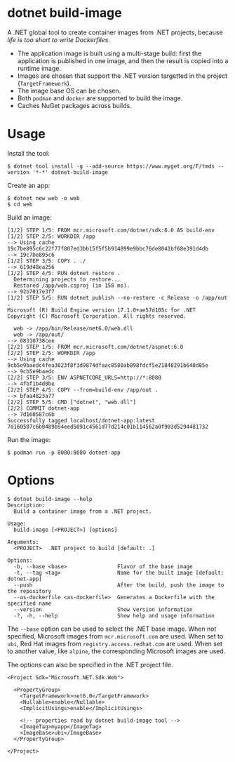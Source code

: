# dotnet build-image

A .NET global tool to create container images from .NET projects, because _life is too short to write Dockerfiles_.

- The application image is built using a multi-stage build: first the application is published in one image, and then the result is copied into a runtime image.
- Images are chosen that support the .NET version targetted in the project (`TargetFramework`).
- The image base OS can be chosen.
- Both `podman` and `docker` are supported to build the image.
- Caches NuGet packages across builds.

# Usage

Install the tool:

```
$ dotnet tool install -g --add-source https://www.myget.org/F/tmds --version '*-*' dotnet-build-image
```

Create an app:
```
$ dotnet new web -o web
$ cd web
```

Build an image:
```
[1/2] STEP 1/5: FROM mcr.microsoft.com/dotnet/sdk:6.0 AS build-env
[1/2] STEP 2/5: WORKDIR /app
--> Using cache 19c7be895c6c22f77f807ed3bb15f5f5b914899e9bbc76de8041bf68e391d4db
--> 19c7be895c6
[1/2] STEP 3/5: COPY . ./
--> 619d48ea256
[1/2] STEP 4/5: RUN dotnet restore .
  Determining projects to restore...
  Restored /app/web.csproj (in 158 ms).
--> 92b7017e3f7
[1/2] STEP 5/5: RUN dotnet publish --no-restore -c Release -o /app/out .
Microsoft (R) Build Engine version 17.1.0+ae57d105c for .NET
Copyright (C) Microsoft Corporation. All rights reserved.

  web -> /app/bin/Release/net6.0/web.dll
  web -> /app/out/
--> 08310738cee
[2/2] STEP 1/5: FROM mcr.microsoft.com/dotnet/aspnet:6.0
[2/2] STEP 2/5: WORKDIR /app
--> Using cache 9cb5e9baedc4fea3023f8f3d9874dfaac8580ab898fdcf5e21848291b640d85e
--> 9cb5e9baedc
[2/2] STEP 3/5: ENV ASPNETCORE_URLS=http://*:8080
--> 4fbf1b4d0be
[2/2] STEP 4/5: COPY --from=build-env /app/out .
--> bfaa4823a77
[2/2] STEP 5/5: CMD ["dotnet", "web.dll"]
[2/2] COMMIT dotnet-app
--> 7d160587c6b
Successfully tagged localhost/dotnet-app:latest
7d160587c6b0489b94eed5091c4561d77d214c01b114562a0f903d5294481732
```

Run the image:
```
$ podman run -p 8080:8080 dotnet-app
```

# Options

```
$ dotnet build-image --help
Description:
  Build a container image from a .NET project.

Usage:
  build-image [<PROJECT>] [options]

Arguments:
  <PROJECT>  .NET project to build [default: .]

Options:
  -b, --base <base>                Flavor of the base image
  -t, --tag <tag>                  Name for the built image [default: dotnet-app]
  --push                           After the build, push the image to the repository
  --as-dockerfile <as-dockerfile>  Generates a Dockerfile with the specified name
  --version                        Show version information
  -?, -h, --help                   Show help and usage information
```

The `--base` option can be used to select the .NET base image.
When not specified, Microsoft images from `mcr.microsoft.com` are used.
When set to `ubi`, Red Hat images from `registry.access.redhat.com` are used.
When set to another value, like `alpine`, the corresponding Microsoft images are used.

The options can also be specified in the .NET project file.
```
<Project Sdk="Microsoft.NET.Sdk.Web">

  <PropertyGroup>
    <TargetFramework>net6.0</TargetFramework>
    <Nullable>enable</Nullable>
    <ImplicitUsings>enable</ImplicitUsings>

    <!-- properties read by dotnet build-image tool -->
    <ImageTag>myapp</ImageTag>
    <ImageBase>ubi</ImageBase>
  </PropertyGroup>

</Project>
```